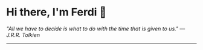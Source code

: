 <h1>Hi there, I'm Ferdi 👋</h1>

<p><em>
  "All we have to decide is what to do with the time that is given to us." — J.R.R. Tolkien
</em></p>

---
